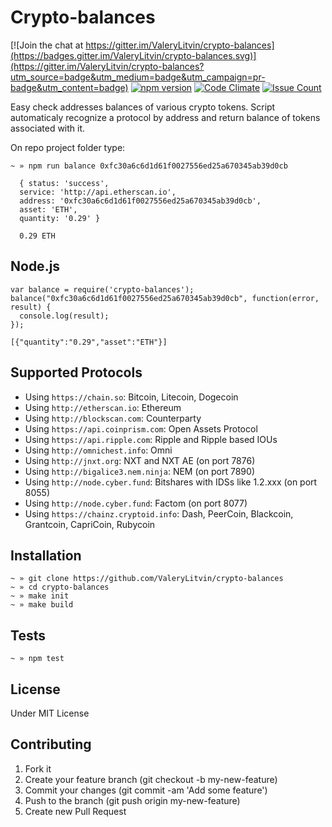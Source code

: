 # Crypto-balances
[![Join the chat at https://gitter.im/ValeryLitvin/crypto-balances](https://badges.gitter.im/ValeryLitvin/crypto-balances.svg)](https://gitter.im/ValeryLitvin/crypto-balances?utm_source=badge&utm_medium=badge&utm_campaign=pr-badge&utm_content=badge)
[![npm version](https://badge.fury.io/js/crypto-balances.svg)](https://badge.fury.io/js/crypto-balances)
[![Code Climate](https://codeclimate.com/github/ValeryLitvin/crypto-balances/badges/gpa.svg)](https://codeclimate.com/github/ValeryLitvin/crypto-balances)
[![Issue Count](https://codeclimate.com/github/ValeryLitvin/crypto-balances/badges/issue_count.svg)](https://codeclimate.com/github/ValeryLitvin/crypto-balances)

Easy check addresses balances of various crypto tokens. Script automaticaly recognize a protocol by address and return balance of tokens associated with it.

On repo project folder type:
```
~ » npm run balance 0xfc30a6c6d1d61f0027556ed25a670345ab39d0cb

  { status: 'success',
  service: 'http://api.etherscan.io',
  address: '0xfc30a6c6d1d61f0027556ed25a670345ab39d0cb',
  asset: 'ETH',
  quantity: '0.29' }

  0.29 ETH
```

## Node.js

```
var balance = require('crypto-balances');
balance("0xfc30a6c6d1d61f0027556ed25a670345ab39d0cb", function(error, result) {
  console.log(result);
});

[{"quantity":"0.29","asset":"ETH"}]
```

## Supported Protocols

- Using `https://chain.so`: Bitcoin, Litecoin, Dogecoin
- Using `http://etherscan.io`: Ethereum
- Using `http://blockscan.com`: Counterparty
- Using `https://api.coinprism.com`: Open Assets Protocol
- Using `https://api.ripple.com`: Ripple and Ripple based IOUs
- Using `http://omnichest.info`: Omni
- Using `http://jnxt.org`: NXT and NXT AE (on port 7876)
- Using `http://bigalice3.nem.ninja`: NEM (on port 7890)
- Using `http://node.cyber.fund`: Bitshares with IDSs like 1.2.xxx (on port 8055)
- Using `http://node.cyber.fund`: Factom (on port 8077)
- Using `https://chainz.cryptoid.info`: Dash, PeerCoin, Blackcoin, Grantcoin, CapriCoin, Rubycoin

## Installation

```
~ » git clone https://github.com/ValeryLitvin/crypto-balances
~ » cd crypto-balances
~ » make init
~ » make build
```

## Tests
```
~ » npm test
```

## License

Under MIT License

## Contributing
1. Fork it
2. Create your feature branch (git checkout -b my-new-feature)
3. Commit your changes (git commit -am 'Add some feature')
4. Push to the branch (git push origin my-new-feature)
5. Create new Pull Request
